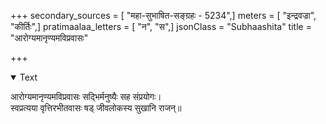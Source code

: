 +++
secondary_sources = [ "महा-सुभाषित-सङ्ग्रहः - 5234",]
meters = [ "इन्द्रवज्रा", "कीर्तिः",]
pratimaalaa_letters = [ "न", "स",]
jsonClass = "Subhaashita"
title = "आरोग्यमानृण्यमविप्रवासः"

+++

<details open><summary>Text</summary>

आरोग्यमानृण्यमविप्रवासः सद्भिर्मनुष्यैः सह संप्रयोगः।  
स्वप्रत्यया वृत्तिरभीतवासः षड् जीवलोकस्य सुखानि राजन्॥
</details>

